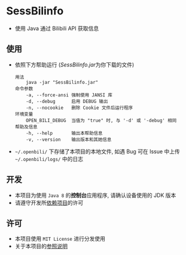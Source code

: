# SessBilinfo
- 使用 Java 通过 Bilibili API 获取信息

## 使用

- 依照下方帮助运行 (*SessBilinfo.jar*为你下载的文件)
  ```text
  用法
      java -jar "SessBilinfo.jar"
  命令参数
      -a, --force-ansi 强制使用 JANSI 库
      -d, --debug      启用 DEBUG 输出
      -n, --nocookie   删除 Cookie 文件后运行程序
  环境变量
      OPEN_BILI_DEBUG  当值为 "true" 时, 与 '-d' 或 '-debug' 相同
  帮助及信息
      -h, --help       输出本帮助信息
      -v, --version    输出版本和其她信息
  ```
- `~/.openbili/` 下存储了本项目的本地文件, 如遇 Bug 可在 Issue 中上传 `~/.openbili/logs/` 中的日志

## 开发
- 本项目为使用 `Java 8` 的**控制台**应用程序, 请确认设备使用的 JDK 版本
- 请遵守开发所[依赖项目](NOTES.md#依赖项)的许可
## 许可
- 本项目使用 `MIT License` 进行分发使用
- 关于本项目的[参照说明](NOTES.md#参照项)
